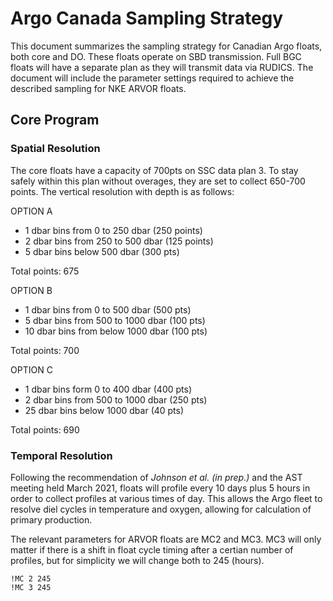 # Argo Canada Sampling Strategy

This document summarizes the sampling strategy for Canadian Argo floats, both
core and DO. These floats operate on SBD transmission. Full BGC floats will
have a separate plan as they will transmit data via RUDICS. The document will
include the parameter settings required to achieve the described sampling for
NKE ARVOR floats.

## Core Program

### Spatial Resolution

The core floats have a capacity of  700pts on SSC data plan 3. To stay
safely within this plan without overages, they are set to collect 650-700
points. The vertical resolution with depth is as follows:

OPTION A

- 1 dbar bins from 0 to 250 dbar (250 points)
- 2 dbar bins from 250 to 500 dbar (125 points)
- 5 dbar bins below 500 dbar (300 pts)

Total points: 675

OPTION B

- 1 dbar bins from 0 to 500 dbar (500 pts)
- 5 dbar bins from 500 to 1000 dbar (100 pts)
- 10 dbar bins from below 1000 dbar (100 pts)

Total points: 700

OPTION C

- 1 dbar bins form 0 to 400 dbar (400 pts)
- 2 dbar bins from 500 to 1000 dbar (250 pts)
- 25 dbar bins below 1000 dbar (40 pts)

Total points: 690

### Temporal Resolution

Following the recommendation of *Johnson et al. (in prep.)* and the AST meeting
held March 2021, floats will profile every 10 days plus 5 hours in order to
collect profiles at various times of day. This allows the Argo fleet to resolve
diel cycles in temperature and oxygen, allowing for calculation of primary
production.

The relevant parameters for ARVOR floats are MC2 and MC3. MC3 will only matter
if there is a shift in float cycle timing after a certian number of profiles,
but for simplicity we will change both to 245 (hours). 

```text
!MC 2 245
!MC 3 245
```
